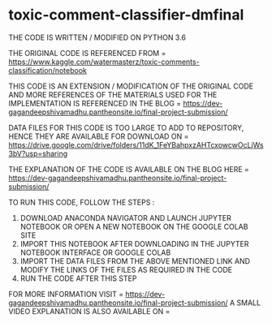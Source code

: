 # toxic-comment-classifier-dmfinal

THE CODE IS WRITTEN / MODIFIED ON PYTHON 3.6

THE ORIGINAL CODE IS REFERENCED FROM = https://www.kaggle.com/watermasterz/toxic-comments-classification/notebook

THIS CODE IS AN EXTENSION / MODIFICATION OF THE ORIGINAL CODE AND MORE REFERENCES OF THE MATERIALS USED FOR THE IMPLEMENTATION IS REFERENCED IN THE BLOG = https://dev-gagandeepshivamadhu.pantheonsite.io/final-project-submission/

DATA FILES FOR THIS CODE IS TOO LARGE TO ADD TO REPOSITORY, HENCE THEY ARE AVAILABLE FOR DOWNLOAD ON = https://drive.google.com/drive/folders/11dK_1FeYBahpxzAHTcxowcwOcLjWs3bV?usp=sharing

THE EXPLANATION OF THE CODE IS AVAILABLE ON THE BLOG HERE = https://dev-gagandeepshivamadhu.pantheonsite.io/final-project-submission/

TO RUN THIS CODE, FOLLOW THE STEPS :
1. DOWNLOAD ANACONDA NAVIGATOR AND LAUNCH JUPYTER NOTEBOOK OR OPEN A NEW NOTEBOOK ON THE GOOGLE COLAB SITE
2. IMPORT THIS NOTEBOOK AFTER DOWNLOADING IN THE JUPYTER NOTEBOOK INTERFACE OR GOOGLE COLAB
3. IMPORT THE DATA FILES FROM THE ABOVE MENTIONED LINK AND MODIFY THE LINKS OF THE FILES AS REQUIRED IN THE CODE
4. RUN THE CODE AFTER THIS STEP

FOR MORE INFORMATION VISIT = https://dev-gagandeepshivamadhu.pantheonsite.io/final-project-submission/
A SMALL VIDEO EXPLANATION IS ALSO AVAILABLE ON = 
